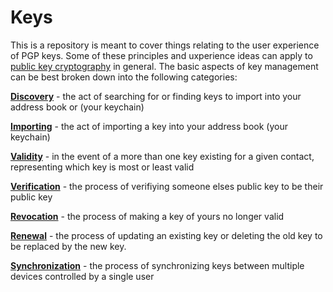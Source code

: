 Keys
====

This is a repository is meant to cover things relating to the user experience of PGP keys. Some of these principles and uxperience ideas can apply to [public key cryptography](https://en.wikipedia.org/wiki/Public-key_cryptography) in general. The basic aspects of key management can be best broken down into the following categories:

**[Discovery](discovery.md)** - the act of searching for or finding keys to import into your address book or (your keychain)

**[Importing](importing.md)** - the act of importing a key into your address book (your keychain)

**[Validity](validity.md)** - in the event of a more than one key existing for a given contact, representing which key is most or least valid 

**[Verification](verification.md)** - the process of verifiying someone elses public key to be their public key

**[Revocation](revocation.md)** - the process of making a key of yours no longer valid

**[Renewal](renewal.md)** - the process of updating an existing key or deleting the old key to be replaced by the new key.

**[Synchronization](synchronization.md)** - the process of synchronizing keys between multiple devices controlled by a single user

